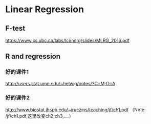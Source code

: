 # Linear Regression
## F-test
https://www.cs.ubc.ca/labs/lci/mlrg/slides/MLRG_2016.pdf

## R and regression
### 好的课件1
http://users.stat.umn.edu/~helwig/notes/?C=M;O=A
### 好的课件2
http://www.biostat.jhsph.edu/~iruczins/teaching/jf/ch1.pdf
（Note: /jf/ch1.pdf,这里改变ch2,ch3,....）
